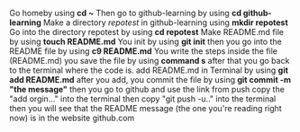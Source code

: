 Go homeby using **cd ~**
Then go to github-learning by using **cd github-learning**
Make a directory _repotest_ in github-learning using **mkdir repotest**
Go into the directory repotest by using **cd repotest**
Make README.md file by using **touch README.md**
You init by using **git init**
then you go into the README file by using **c9 README.md**
You write the steps inside the file (README.md)
you save the file by using **command s**
after that you go back to the terminal where the code is.
add README.md in Terminal by using **git add README.md**
after you add, you commit the file by using **git commit -m "the message"**
then you go to github and use the link from push
copy the "add orgin..." into the terminal
then copy "git push -u.." into the terminal
then you will see that the README message (the one you're reading right now) is in the website github.com